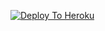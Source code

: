 
[![Deploy To Heroku](https://www.herokucdn.com/deploy/button.svg)](https://heroku.com/github.com/Rehansaputradewantoro/Hackerbot/deploy)
